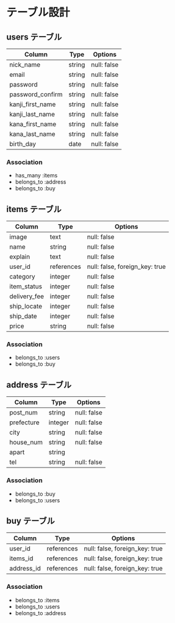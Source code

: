 # テーブル設計

## users テーブル

| Column            | Type    | Options     |
| ----------------- | ------- | ----------- |
| nick_name         | string  | null: false |
| email             | string  | null: false |
| password          | string  | null: false |
| password_confirm  | string  | null: false |
| kanji_first_name  | string  | null: false |
| kanji_last_name   | string  | null: false |
| kana_first_name   | string  | null: false |
| kana_last_name    | string  | null: false |
| birth_day         | date    | null: false |

### Association
- has_many :items
- belongs_to :address
- belongs_to :buy

## items テーブル

| Column        | Type       | Options     |
| ------------- | ---------- | ----------- |
| image         | text       | null: false |
| name          | string     | null: false |
| explain       | text       | null: false |
| user_id       | references | null: false, foreign_key: true |
| category      | integer    | null: false |
| item_status   | integer    | null: false |
| delivery_fee  | integer    | null: false |
| ship_locate   | integer    | null: false |
| ship_date     | integer    | null: false |
| price         | string     | null: false |

### Association
- belongs_to :users
- belongs_to :buy

## address テーブル

| Column       | Type       | Options     |
| ------------ | ---------- | ----------- |
| post_num     | string     | null: false |
| prefecture   | integer    | null: false |
| city         | string     | null: false |
| house_num    | string     | null: false |
| apart        | string     |             |
| tel          | string     | null: false |

### Association

- belongs_to :buy
- belongs_to :users

## buy テーブル

| Column     | Type       | Options     |
| ---------- | ---------- | ----------- |
| user_id    | references | null: false, foreign_key: true |
| items_id   | references | null: false, foreign_key: true |
| address_id | references | null: false, foreign_key: true |

### Association

- belongs_to :items
- belongs_to :users
- belongs_to :address